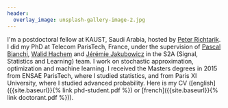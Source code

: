 ```yaml
---
header:
  overlay_image: unsplash-gallery-image-2.jpg
---
```



I'm a postdoctoral fellow at KAUST, Saudi Arabia, hosted by [Peter Richtarik](https://www.maths.ed.ac.uk/~prichtar/). I did my PhD at Telecom ParisTech, France, under the supervision of [Pascal Bianchi](https://bianchi.wp.imt.fr/), [Walid Hachem](http://www-syscom.univ-mlv.fr/~whachem/) and [Jérémie Jakubowicz](http://www-public.tem-tsp.eu/~jakubowi/) in the S2A (Signal, Statistics and Learning) team. I work on stochastic approximation, optimization and machine learning. I received the Masters degrees in 2015 from ENSAE ParisTech, where I studied statistics, and from Paris XI University, where I studied advanced probability. Here is my CV ([english]({{site.baseurl}}{% link phd-student.pdf %}) or [french]({{site.baseurl}}{% link doctorant.pdf %})).

